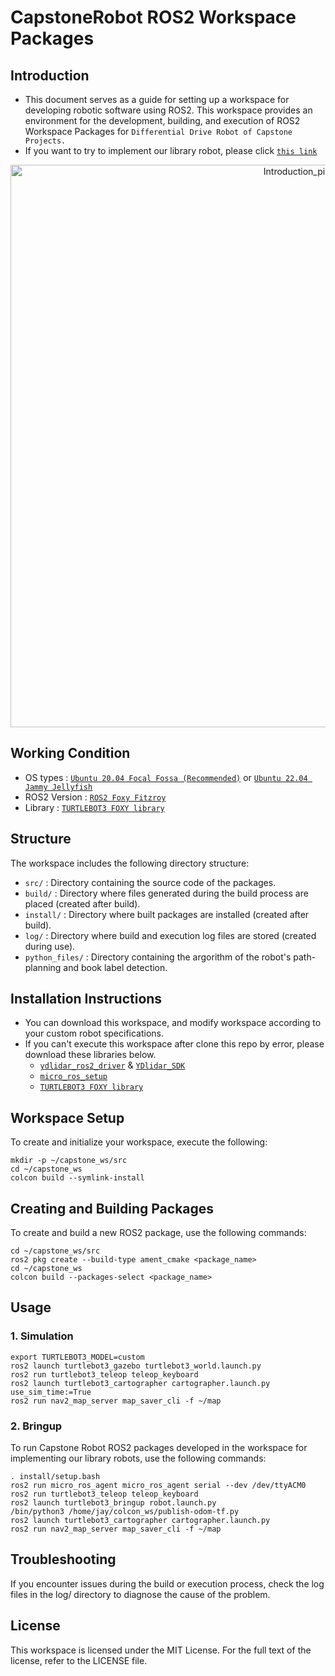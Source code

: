 # CapstoneRobot ROS2 Workspace Packages


## Introduction
- This document serves as a guide for setting up a workspace for developing robotic software using ROS2. This workspace provides an environment for the development, building, and execution of ROS2 Workspace Packages for `Differential Drive Robot of Capstone Projects.` 
- If you want to try to implement our library robot, please click [`this link`](https://www.github.com/jwyeeh-dev/Capstone_libraryrobot/)
<div align = "center"><img width="900" alt="Introduction_pic" src="https://github.com/jwyeeh-dev/capstonerobot_ws/assets/99489807/395723f0-aa0f-45d1-b937-37b1ac950b2a"></div>


## Working Condition
- OS types : [`Ubuntu 20.04 Focal Fossa (Recommended)`](https://releases.ubuntu.com/focal/) or [`Ubuntu 22.04 Jammy Jellyfish`](https://releases.ubuntu.com/jammy/)
- ROS2 Version : [`ROS2 Foxy Fitzroy`](https://docs.ros.org/en/foxy/index.html)
- Library : [`TURTLEBOT3 FOXY library`](https://emanual.robotis.com/docs/en/platform/turtlebot3/quick-start/#pc-setup)


## Structure
The workspace includes the following directory structure:

- `src/` : Directory containing the source code of the packages.
- `build/` : Directory where files generated during the build process are placed (created after build).
- `install/` : Directory where built packages are installed (created after build).
- `log/` : Directory where build and execution log files are stored (created during use).
- `python_files/` : Directory containing the argorithm of the robot's path-planning and book label detection.


## Installation Instructions
- You can download this workspace, and modify workspace according to your custom robot specifications.
- If you can't execute this workspace after clone this repo by error, please download these libraries below.
  - [`ydlidar_ros2_driver`](https://github.com/YDLIDAR/ydlidar_ros2_driver) & [`YDlidar_SDK`](https://github.com/YDLIDAR/YDLidar-SDK)
  - [`micro_ros_setup`](https://github.com/micro-ROS/micro_ros_setup)
  - [`TURTLEBOT3 FOXY library`](https://emanual.robotis.com/docs/en/platform/turtlebot3/quick-start/#pc-setup)


## Workspace Setup
To create and initialize your workspace, execute the following:

```
mkdir -p ~/capstone_ws/src
cd ~/capstone_ws
colcon build --symlink-install
```


## Creating and Building Packages
To create and build a new ROS2 package, use the following commands:

```
cd ~/capstone_ws/src
ros2 pkg create --build-type ament_cmake <package_name>
cd ~/capstone_ws
colcon build --packages-select <package_name>
```


## Usage

### 1. Simulation
```
export TURTLEBOT3_MODEL=custom
ros2 launch turtlebot3_gazebo turtlebot3_world.launch.py
ros2 run turtlebot3_teleop teleop_keyboard
ros2 launch turtlebot3_cartographer cartographer.launch.py use_sim_time:=True
ros2 run nav2_map_server map_saver_cli -f ~/map
```

### 2. Bringup
To run Capstone Robot ROS2 packages developed in the workspace for implementing our library robots, use the following commands:

```
. install/setup.bash
ros2 run micro_ros_agent micro_ros_agent serial --dev /dev/ttyACM0
ros2 run turtlebot3_teleop teleop_keyboard
ros2 launch turtlebot3_bringup robot.launch.py
/bin/python3 /home/jay/colcon_ws/publish-odom-tf.py
ros2 launch turtlebot3_cartographer cartographer.launch.py
ros2 run nav2_map_server map_saver_cli -f ~/map
```


## Troubleshooting
If you encounter issues during the build or execution process, check the log files in the log/ directory to diagnose the cause of the problem.


## License
This workspace is licensed under the MIT License. For the full text of the license, refer to the LICENSE file.


